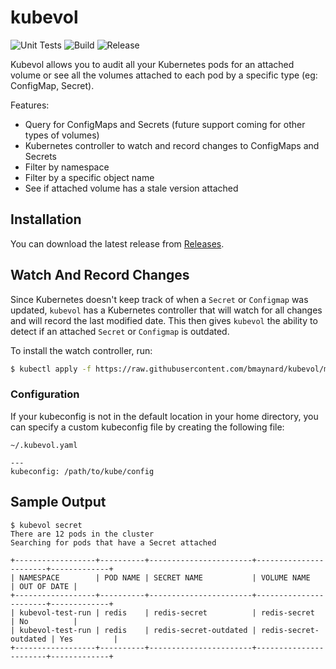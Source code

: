 # kubevol

![Unit Tests](https://github.com/bmaynard/kubevol/workflows/Unit%20Tests/badge.svg) ![Build](https://github.com/bmaynard/kubevol/workflows/Build/badge.svg) ![Release](https://github.com/bmaynard/kubevol/workflows/Release/badge.svg)

Kubevol allows you to audit all your Kubernetes pods for an attached volume or see all the volumes attached to each pod by a specific type (eg: ConfigMap, Secret).

Features:

- Query for ConfigMaps and Secrets (future support coming for other types of volumes)
- Kubernetes controller to watch and record changes to ConfigMaps and Secrets
- Filter by namespace
- Filter by a specific object name
- See if attached volume has a stale version attached

## Installation

You can download the latest release from [Releases](https://github.com/bmaynard/kubevol/releases).

## Watch And Record Changes

Since Kubernetes doesn't keep track of when a `Secret` or `Configmap` was updated, `kubevol` has a Kubernetes controller that will watch for all changes and will record the last modified date. This then gives `kubevol` the ability to detect if an attached `Secret` or `Configmap` is outdated. 

To install the watch controller, run:

```bash
$ kubectl apply -f https://raw.githubusercontent.com/bmaynard/kubevol/master/deployment/manifest.yaml
```

### Configuration

If your kubeconfig is not in the default location in your home directory, you can specify a custom kubeconfig file by creating the following file:

`~/.kubevol.yaml`
```
---
kubeconfig: /path/to/kube/config
```

## Sample Output

```
$ kubevol secret
There are 12 pods in the cluster
Searching for pods that have a Secret attached

+------------------+----------+-----------------------+-----------------------+-------------+
| NAMESPACE        | POD NAME | SECRET NAME           | VOLUME NAME           | OUT OF DATE |
+------------------+----------+-----------------------+-----------------------+-------------+
| kubevol-test-run | redis    | redis-secret          | redis-secret          | No          |
| kubevol-test-run | redis    | redis-secret-outdated | redis-secret-outdated | Yes         |
+------------------+----------+-----------------------+-----------------------+-------------+
```
